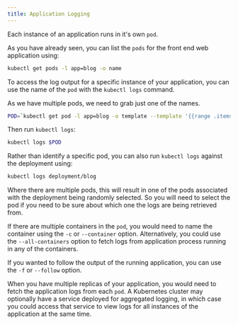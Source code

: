 ```yaml
---
title: Application Logging
---
```


Each instance of an application runs in it's own `pod`.

As you have already seen, you can list the `pods` for the front end web application using:

```bash
kubectl get pods -l app=blog -o name
```

To access the log output for a specific instance of your application, you can use the name of the `pod` with the `kubectl logs` command.

As we have multiple pods, we need to grab just one of the names.

```bash
POD=`kubectl get pod -l app=blog -o template --template '{{range .items}}{{.metadata.name}}{{"\n"}}{{end}}' | head -1` && echo $POD
```

Then run `kubectl logs`:

```bash
kubectl logs $POD
```

Rather than identify a specific pod, you can also run `kubectl logs` against the deployment using:

```bash
kubectl logs deployment/blog
```

Where there are multiple pods, this will result in one of the pods associated with the deployment being randomly selected. So you will need to select the pod if you need to be sure about which one the logs are being retrieved from.

If there are multiple containers in the `pod`, you would need to name the container using the `-c` or `--container` option. Alternatively, you could use the `--all-containers` option to fetch logs from application process running in any of the containers.

If you wanted to follow the output of the running application, you can use the `-f` or `--follow` option.

When you have multiple replicas of your application, you would need to fetch the application logs from each `pod`. A Kubernetes cluster may optionally have a service deployed for aggregated logging, in which case you could access that service to view logs for all instances of the application at the same time.
